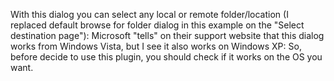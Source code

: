 With this dialog you can select any local or remote folder/location (I replaced default browse for folder dialog in this example on the "Select destination page"):
Microsoft "tells" on their support website that this dialog works from Windows Vista, but I see it also works on Windows XP:
So, before decide to use this plugin, you should check if it works on the OS you want.
